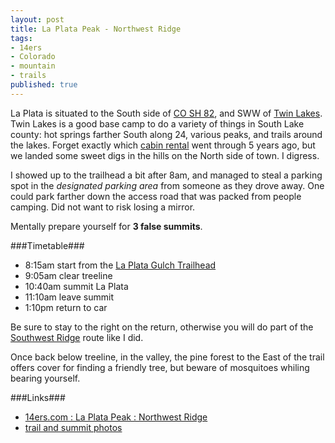 ```yaml
---
layout: post
title: La Plata Peak - Northwest Ridge
tags:
- 14ers
- Colorado
- mountain
- trails
published: true
---
```

La Plata is situated to the South side of
[CO SH 82](http://en.wikipedia.org/wiki/Colorado_State_Highway_82),
and SWW of
[Twin Lakes](http://en.wikipedia.org/wiki/Twin_Lakes,_Lake_County,_Colorado).
Twin Lakes is a good base camp to do a variety of things in South
Lake county: hot springs farther South along 24, various peaks, and
trails around the lakes. Forget exactly which
[cabin rental](http://www.vrbo.com/vacation-rentals/usa/colorado/south-central/twin-lakes)
went through 5 years ago, but we landed some sweet digs in the hills on the North
side of town. I digress.

I showed up to the trailhead a bit after 8am, and managed to steal
a parking spot in the _designated parking area_ from someone as they
drove away. One could park farther down the access road that was packed
from people camping. Did not want to risk losing a mirror.

Mentally prepare yourself for __3 false summits__.


###Timetable###
- 8:15am start from the [La Plata Gulch Trailhead](https://goo.gl/maps/WAvnh)
- 9:05am clear treeline
- 10:40am summit La Plata
- 11:10am leave summit
- 1:10pm return to car

Be sure to stay to the right on the return, otherwise you will do part of
the [Southwest Ridge](http://www.14ers.com/routemain.php?route=lapl2&peak=La+Plata+Peak)
route like I did.

Once back below treeline, in the valley, the pine forest to the East of the
trail offers cover for finding a friendly tree, but beware of mosquitoes
whiling bearing yourself.

###Links###
- [14ers.com : La Plata Peak : Northwest Ridge](http://www.14ers.com/routemain.php?route=lapl1&peak=La+Plata+Peak)
- [trail and summit photos](https://www.dropbox.com/sc/7d863k722dhksap/AADo3vlgxqDFv3pe6xSMTUxca)
